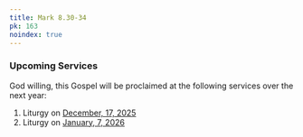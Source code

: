 ```yaml
---
title: Mark 8.30-34
pk: 163
noindex: true
---
```


### Upcoming Services

God willing, this Gospel will be proclaimed at the following services over the next year:


1. Liturgy on [December, 17, 2025](https://orthocal.info/readings/gregorian/2025/12/17/)
1. Liturgy on [January,  7, 2026](https://orthocal.info/readings/gregorian/2026/01/07/)
